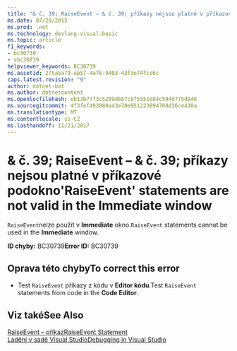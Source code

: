 ```yaml
---
title: "& č. 39; RaiseEvent – & č. 39; příkazy nejsou platné v příkazové podokno"
ms.date: 07/20/2015
ms.prod: .net
ms.technology: devlang-visual-basic
ms.topic: article
f1_keywords:
- bc30739
- vbc30739
helpviewer_keywords: BC30739
ms.assetid: 275a5a79-ab57-4a76-9403-43f3e74fcc6c
caps.latest.revision: "9"
author: dotnet-bot
ms.author: dotnetcontent
ms.openlocfilehash: eb13b77f3c5209d657c8f5551d84c594d775d948
ms.sourcegitcommit: 4f3fef493080a43e70e951223894768d36ce430a
ms.translationtype: MT
ms.contentlocale: cs-CZ
ms.lasthandoff: 11/21/2017
---
```

# <a name="39raiseevent39-statements-are-not-valid-in-the-immediate-window"></a><span data-ttu-id="fcd5b-102">& č. 39; RaiseEvent – & č. 39; příkazy nejsou platné v příkazové podokno</span><span class="sxs-lookup"><span data-stu-id="fcd5b-102">&#39;RaiseEvent&#39; statements are not valid in the Immediate window</span></span>
<span data-ttu-id="fcd5b-103">`RaiseEvent`nelze použít v **Immediate** okno.</span><span class="sxs-lookup"><span data-stu-id="fcd5b-103">`RaiseEvent` statements cannot be used in the **Immediate** window.</span></span>  
  
 <span data-ttu-id="fcd5b-104">**ID chyby:** BC30739</span><span class="sxs-lookup"><span data-stu-id="fcd5b-104">**Error ID:** BC30739</span></span>  
  
## <a name="to-correct-this-error"></a><span data-ttu-id="fcd5b-105">Oprava této chyby</span><span class="sxs-lookup"><span data-stu-id="fcd5b-105">To correct this error</span></span>  
  
-   <span data-ttu-id="fcd5b-106">Test `RaiseEvent` příkazy z kódu v **Editor kódu**.</span><span class="sxs-lookup"><span data-stu-id="fcd5b-106">Test `RaiseEvent` statements from code in the **Code Editor**.</span></span>  
  
## <a name="see-also"></a><span data-ttu-id="fcd5b-107">Viz také</span><span class="sxs-lookup"><span data-stu-id="fcd5b-107">See Also</span></span>  
 [<span data-ttu-id="fcd5b-108">RaiseEvent – příkaz</span><span class="sxs-lookup"><span data-stu-id="fcd5b-108">RaiseEvent Statement</span></span>](../../visual-basic/language-reference/statements/raiseevent-statement.md)  
 [<span data-ttu-id="fcd5b-109">Ladění v sadě Visual Studio</span><span class="sxs-lookup"><span data-stu-id="fcd5b-109">Debugging in Visual Studio</span></span>](/visualstudio/debugger/debugging-in-visual-studio)
